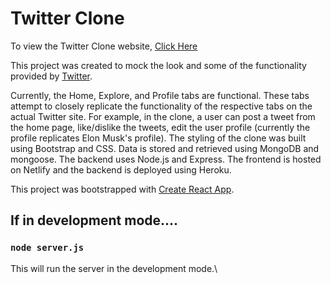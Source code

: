 # Twitter Clone

To view the Twitter Clone website, [Click Here](https://hopeful-blackwell-01b087.netlify.app/)

This project was created to mock the look and some of the functionality provided by [Twitter](https://twitter.com/).

Currently, the Home, Explore, and Profile tabs are functional. These tabs attempt to closely replicate the functionality of the respective tabs on the actual Twitter site. For example, in the clone, a user can post a tweet from the home page, like/dislike the tweets, edit the user profile (currently the profile replicates Elon Musk's profile). The styling of the clone was built using Bootstrap and CSS. Data is stored and retrieved using MongoDB and mongoose. The backend uses Node.js and Express. The frontend is hosted on Netlify and the backend is deployed using Heroku.

This project was bootstrapped with [Create React App](https://github.com/facebook/create-react-app).

## If in development mode....
### `node server.js`
This will run the server in the development mode.\
